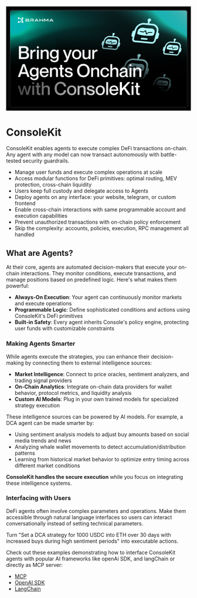 ![cover](./docs/img/banner.png)

# ConsoleKit

ConsoleKit enables agents to execute complex DeFi transactions on-chain. Any agent with any model can now transact autonomously with battle-tested security guardrails.

- Manage user funds and execute complex operations at scale
- Access modular functions for DeFi primitives: optimal routing, MEV protection, cross-chain liquidity
- Users keep full custody and delegate access to Agents
- Deploy agents on any interface: your website, telegram, or custom frontend
- Enable cross-chain interactions with same programmable account and execution capabilities
- Prevent unauthorized transactions with on-chain policy enforcement
- Skip the complexity: accounts, policies, execution, RPC management all handled

## What are Agents?

At their core, agents are automated decision-makers that execute your on-chain interactions. They monitor conditions, execute transactions, and manage positions based on predefined logic. Here's what makes them powerful:

- **Always-On Execution**: Your agent can continuously monitor markets and execute operations
- **Programmable Logic**: Define sophisticated conditions and actions using ConsoleKit's DeFi primitives
- **Built-in Safety**: Every agent inherits Console's policy engine, protecting user funds with customizable constraints

### Making Agents Smarter

While agents execute the strategies, you can enhance their decision-making by connecting them to external intelligence sources:

- **Market Intelligence**: Connect to price oracles, sentiment analyzers, and trading signal providers
- **On-Chain Analytics**: Integrate on-chain data providers for wallet behavior, protocol metrics, and liquidity analysis
- **Custom AI Models**: Plug in your own trained models for specialized strategy execution

These intelligence sources can be powered by AI models. For example, a DCA agent can be made smarter by:

- Using sentiment analysis models to adjust buy amounts based on social media trends and news
- Analyzing whale wallet movements to detect accumulation/distribution patterns
- Learning from historical market behavior to optimize entry timing across different market conditions

**ConsoleKit handles the secure execution** while you focus on integrating these intelligence systems.

### Interfacing with Users

DeFi agents often involve complex parameters and operations. Make them accessible through natural language interfaces so users can interact conversationally instead of setting technical parameters.

Turn "Set a DCA strategy for 1000 USDC into ETH over 30 days with increased buys during high sentiment periods" into executable actions.

Check out these examples demonstrating how to interface ConsoleKit agents with popular AI frameworks like openAi SDK, and langChain or directly as MCP server:

- [MCP](https://github.com/Brahma-fi/scaffold-agent/tree/ft-mcpserver)
- [OpenAI SDK](https://github.com/Brahma-fi/scaffold-agent/tree/ft-addOpenAi)
- [LangChain](https://github.com/Brahma-fi/scaffold-agent/tree/ft-addLangchain)
